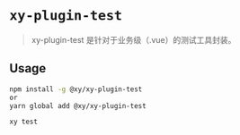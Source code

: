 # `xy-plugin-test`

> xy-plugin-test 是针对于业务级（.vue）的测试工具封装。

## Usage

``` sh
npm install -g @xy/xy-plugin-test
or 
yarn global add @xy/xy-plugin-test 

xy test 
```
